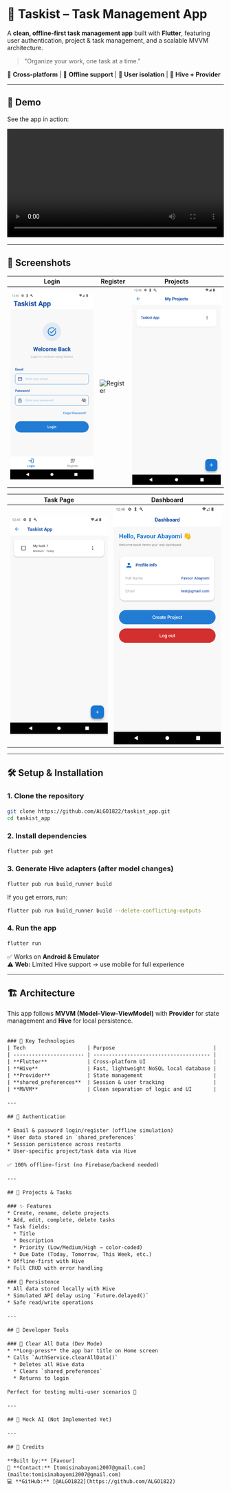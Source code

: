 # 🚀 Taskist – Task Management App

A **clean, offline-first task management app** built with **Flutter**, featuring user authentication, project & task management, and a scalable MVVM architecture.  

> "Organize your work, one task at a time."

📱 **Cross-platform** | 💾 **Offline support** | 🔐 **User isolation** | 🧱 **Hive + Provider**

---

## 🎥 Demo

See the app in action:  

<video width="100%" controls>
  <source src="assets/taskist_demo.mp4" type="video/mp4">
  Your browser does not support the video tag. <a href="demo.mp4">Download video</a>
</video>

---

## 📸 Screenshots

| Login | Register | Projects |
|-------|----------|----------|
| ![Login](assets/login_page.png) | ![Register](assets/register_page.png) | ![Projects](assets/project_page.png) |

| Task Page | Dashboard |
|-----------|-----------|
| ![Task](assets/task_page.png) | ![Dashboard](assets/dashboard.png) |

---

## 🛠️ Setup & Installation

### 1. Clone the repository
```bash
git clone https://github.com/ALGO1822/taskist_app.git
cd taskist_app
```

### 2. Install dependencies
```bash
flutter pub get
```

### 3. Generate Hive adapters (after model changes)
```bash
flutter pub run build_runner build
```

If you get errors, run:
```bash
flutter pub run build_runner build --delete-conflicting-outputs
```

### 4. Run the app
```bash
flutter run
```

✅ Works on **Android & Emulator**  
⚠️ **Web:** Limited Hive support → use mobile for full experience

---

## 🏗️ Architecture

This app follows **MVVM (Model–View–ViewModel)** with **Provider** for state management and **Hive** for local persistence.

```

### 🔑 Key Technologies
| Tech                    | Purpose                                |
| ----------------------- | -------------------------------------- |
| **Flutter**             | Cross-platform UI                      |
| **Hive**                | Fast, lightweight NoSQL local database |
| **Provider**            | State management                       |
| **shared_preferences**  | Session & user tracking                |
| **MVVM**                | Clean separation of logic and UI       |

---

## 🔐 Authentication

* Email & password login/register (offline simulation)
* User data stored in `shared_preferences`
* Session persistence across restarts
* User-specific project/task data via Hive

✅ 100% offline-first (no Firebase/backend needed)

---

## 📂 Projects & Tasks

### ✨ Features
* Create, rename, delete projects
* Add, edit, complete, delete tasks
* Task fields:
  * Title
  * Description
  * Priority (Low/Medium/High → color-coded)
  * Due Date (Today, Tomorrow, This Week, etc.)
* Offline-first with Hive
* Full CRUD with error handling

### 💾 Persistence
* All data stored locally with Hive
* Simulated API delay using `Future.delayed()`
* Safe read/write operations

---

## 🧪 Developer Tools

### 🔧 Clear All Data (Dev Mode)
* **Long-press** the app bar title on Home screen
* Calls `AuthService.clearAllData()`
  * Deletes all Hive data
  * Clears `shared_preferences`
  * Returns to login

Perfect for testing multi-user scenarios 🚀

---

## 🤖 Mock AI (Not Implemented Yet)

---

## 🙌 Credits

**Built by:** [Favour]  
📧 **Contact:** [tomisinabayomi2007@gmail.com](mailto:tomisinabayomi2007@gmail.com)  
💻 **GitHub:** [@ALGO1822](https://github.com/ALGO1822)